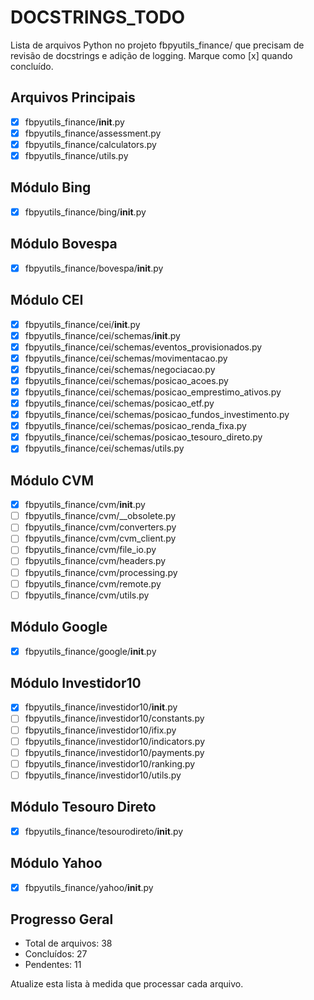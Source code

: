 # DOCSTRINGS_TODO

Lista de arquivos Python no projeto fbpyutils_finance/ que precisam de revisão de docstrings e adição de logging. Marque como [x] quando concluído.

## Arquivos Principais
- [x] fbpyutils_finance/__init__.py
- [x] fbpyutils_finance/assessment.py
- [x] fbpyutils_finance/calculators.py
- [x] fbpyutils_finance/utils.py

## Módulo Bing
- [x] fbpyutils_finance/bing/__init__.py

## Módulo Bovespa
- [x] fbpyutils_finance/bovespa/__init__.py

## Módulo CEI
- [x] fbpyutils_finance/cei/__init__.py
- [x] fbpyutils_finance/cei/schemas/__init__.py
- [x] fbpyutils_finance/cei/schemas/eventos_provisionados.py
- [x] fbpyutils_finance/cei/schemas/movimentacao.py
- [x] fbpyutils_finance/cei/schemas/negociacao.py
- [x] fbpyutils_finance/cei/schemas/posicao_acoes.py
- [x] fbpyutils_finance/cei/schemas/posicao_emprestimo_ativos.py
- [x] fbpyutils_finance/cei/schemas/posicao_etf.py
- [x] fbpyutils_finance/cei/schemas/posicao_fundos_investimento.py
- [x] fbpyutils_finance/cei/schemas/posicao_renda_fixa.py
- [x] fbpyutils_finance/cei/schemas/posicao_tesouro_direto.py
- [x] fbpyutils_finance/cei/schemas/utils.py

## Módulo CVM
- [x] fbpyutils_finance/cvm/__init__.py
- [ ] fbpyutils_finance/cvm/__obsolete.py
- [ ] fbpyutils_finance/cvm/converters.py
- [ ] fbpyutils_finance/cvm/cvm_client.py
- [ ] fbpyutils_finance/cvm/file_io.py
- [ ] fbpyutils_finance/cvm/headers.py
- [ ] fbpyutils_finance/cvm/processing.py
- [ ] fbpyutils_finance/cvm/remote.py
- [ ] fbpyutils_finance/cvm/utils.py

## Módulo Google
- [x] fbpyutils_finance/google/__init__.py

## Módulo Investidor10
- [x] fbpyutils_finance/investidor10/__init__.py
- [ ] fbpyutils_finance/investidor10/constants.py
- [ ] fbpyutils_finance/investidor10/ifix.py
- [ ] fbpyutils_finance/investidor10/indicators.py
- [ ] fbpyutils_finance/investidor10/payments.py
- [ ] fbpyutils_finance/investidor10/ranking.py
- [ ] fbpyutils_finance/investidor10/utils.py

## Módulo Tesouro Direto
- [x] fbpyutils_finance/tesourodireto/__init__.py

## Módulo Yahoo
- [x] fbpyutils_finance/yahoo/__init__.py

## Progresso Geral
- Total de arquivos: 38
- Concluídos: 27
- Pendentes: 11

Atualize esta lista à medida que processar cada arquivo.